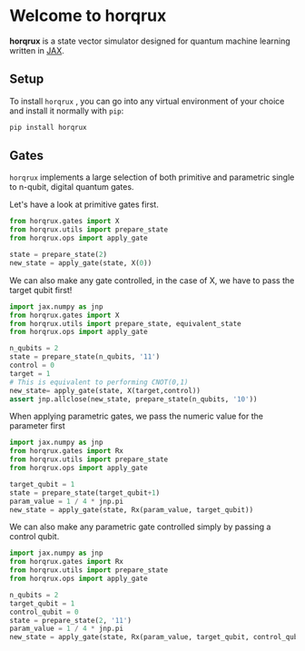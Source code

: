 # Welcome to horqrux

**horqrux** is a state vector simulator designed for quantum machine learning written in [JAX](https://jax.readthedocs.io/).

## Setup

To install `horqrux` , you can go into any virtual environment of your
choice and install it normally with `pip`:

```bash
pip install horqrux
```

## Gates

`horqrux` implements a large selection of both primitive and parametric single to n-qubit, digital quantum gates.

Let's have a look at primitive gates first.

```python exec="on" source="material-block"
from horqrux.gates import X
from horqrux.utils import prepare_state
from horqrux.ops import apply_gate

state = prepare_state(2)
new_state = apply_gate(state, X(0))
```

We can also make any gate controlled, in the case of X, we have to pass the target qubit first!

```python exec="on" source="material-block"
import jax.numpy as jnp
from horqrux.gates import X
from horqrux.utils import prepare_state, equivalent_state
from horqrux.ops import apply_gate

n_qubits = 2
state = prepare_state(n_qubits, '11')
control = 0
target = 1
# This is equivalent to performing CNOT(0,1)
new_state= apply_gate(state, X(target,control))
assert jnp.allclose(new_state, prepare_state(n_qubits, '10'))
```

When applying parametric gates, we pass the numeric value for the parameter first

```python exec="on" source="material-block"
import jax.numpy as jnp
from horqrux.gates import Rx
from horqrux.utils import prepare_state
from horqrux.ops import apply_gate

target_qubit = 1
state = prepare_state(target_qubit+1)
param_value = 1 / 4 * jnp.pi
new_state = apply_gate(state, Rx(param_value, target_qubit))
```

We can also make any parametric gate controlled simply by passing a control qubit.

```python exec="on" source="material-block"
import jax.numpy as jnp
from horqrux.gates import Rx
from horqrux.utils import prepare_state
from horqrux.ops import apply_gate

n_qubits = 2
target_qubit = 1
control_qubit = 0
state = prepare_state(2, '11')
param_value = 1 / 4 * jnp.pi
new_state = apply_gate(state, Rx(param_value, target_qubit, control_qubit))
```
